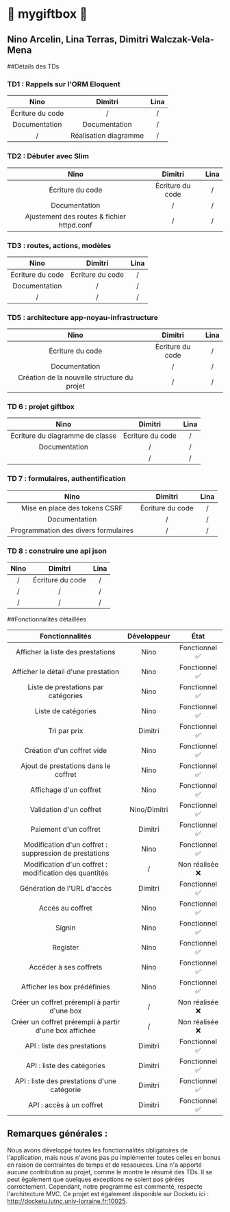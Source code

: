 # 🌟 mygiftbox 🌟
## Nino Arcelin, Lina Terras, Dimitri Walczak-Vela-Mena

##Détails des TDs

### TD1 : Rappels sur l'ORM Eloquent
| **Nino**                                          | **Dimitri**                             | **Lina** |
|:-:                                                |:-:                                      |:-:|
| Écriture du code                                  | /                                       | / |
| Documentation                                     | Documentation                           | / |
| /                                                 | Réalisation diagramme                   | / |

### TD2 : Débuter avec Slim
| **Nino**                                          | **Dimitri**                             | **Lina** |
|:-:                                                |:-:                                      |:-:|
| Écriture du code                                  | Écriture du code                        | / |
| Documentation                                     | /                                       | / |
| Ajustement des routes & fichier httpd.conf        | /                                       | / |

### TD3 : routes, actions, modèles
| **Nino**                                          | **Dimitri**                             | **Lina** |
|:-:                                                |:-:                                      |:-:|
| Écriture du code                                  | Écriture du code                        | / |
| Documentation                                     | /                                       | / |
|        /                                          | /                                       | / |

### TD5 : architecture app-noyau-infrastructure
| **Nino**                                          | **Dimitri**                             | **Lina** |
|:-:                                                |:-:                                      |:-:|
| Écriture du code                                  | Écriture du code                        | / |
| Documentation                                     | /                                       | / |
| Création de la nouvelle structure du projet       | /                                       | / |

### TD 6 : projet giftbox
| **Nino**                                          | **Dimitri**                             | **Lina** |
|:-:                                                |:-:                                      |:-:|
| Écriture du diagramme de classe                   | Écriture du code                        | / |
| Documentation                                     | /                                       | / |
|                | /                                       | / |

### TD 7 : formulaires, authentification
| **Nino**                                          | **Dimitri**                             | **Lina** |
|:-:                                                |:-:                                      |:-:|
| Mise en place des tokens CSRF                     | Écriture du code                        | / |
| Documentation                                     | /                                       | / |
| Programmation des divers formulaires              | /                                       | / |

### TD 8 : construire une api json
| **Nino**                                          | **Dimitri**                             | **Lina** |
|:-:                                                |:-:                                      |:-:|
| /                                                 | Écriture du code                        | / |
| /                                                 | /                                       | / |
| /                                                 | /                                       | / |

##Fonctionnalités détaillées

| Fonctionnalités                                          | Développeur                         | État |
|:-:                                                       |:-:                                  |:-:|
| Afficher la liste des prestations                        | Nino                                | Fonctionnel ✅ |
| Afficher le détail d'une prestation                      | Nino                                | Fonctionnel ✅ |
| Liste de prestations par catégories                      | Nino                                | Fonctionnel ✅ |
| Liste de catégories                                      | Nino                                | Fonctionnel ✅ |
| Tri par prix                                             | Dimitri                             | Fonctionnel ✅ |
| Création d'un coffret vide                               | Nino                                | Fonctionnel ✅ |
| Ajout de prestations dans le coffret                     | Nino                                | Fonctionnel ✅ |
| Affichage d'un coffret                                   | Nino                                | Fonctionnel ✅ |
| Validation d'un coffret                                  | Nino/Dimitri                        | Fonctionnel ✅ |
| Paiement d'un coffret                                    | Dimitri                             | Fonctionnel ✅ |
| Modification d'un coffret : suppression de prestations   | Nino                                | Fonctionnel ✅ |
| Modification d'un coffret : modification des quantités   | /                                   | Non réalisée ❌ |
| Génération de l'URL d'accès                              | Dimitri                             | Fonctionnel ✅ |
| Accès au coffret                                         | Nino                                | Fonctionnel ✅ |
| Signin                                                   | Nino                                | Fonctionnel ✅ |
| Register                                                 | Nino                                | Fonctionnel ✅ |
| Accéder à ses coffrets                                   | Nino                                | Fonctionnel ✅ |
| Afficher les box prédéfinies                             | Nino                                | Fonctionnel ✅ |
| Créer un coffret prérempli à partir d'une box            | /                                   | Non réalisée ❌ |
| Créer un coffret prérempli à partir d'une box affichée   | /                                   | Non réalisée ❌ |
| API : liste des prestations                              | Dimitri                             | Fonctionnel ✅ |
| API : liste des catégories                               | Dimitri                             | Fonctionnel ✅ |
| API : liste des prestations d'une catégorie              | Dimitri                             | Fonctionnel ✅ |
| API : accès à un coffret                                 | Dimitri                             | Fonctionnel ✅ |




## Remarques générales :

Nous avons développé toutes les fonctionnalités obligatoires de l'application, mais nous n'avons pas pu implémenter toutes celles en bonus en raison de contraintes de temps et de ressources. Lina n'a apporté aucune contribution au projet, comme le montre le résumé des TDs. Il se peut également que quelques exceptions ne soient pas gérées correctement. Cependant, notre programme est commenté, respecte l'architecture MVC. Ce projet est également disponible sur Docketu ici : http://docketu.iutnc.univ-lorraine.fr:10025.



